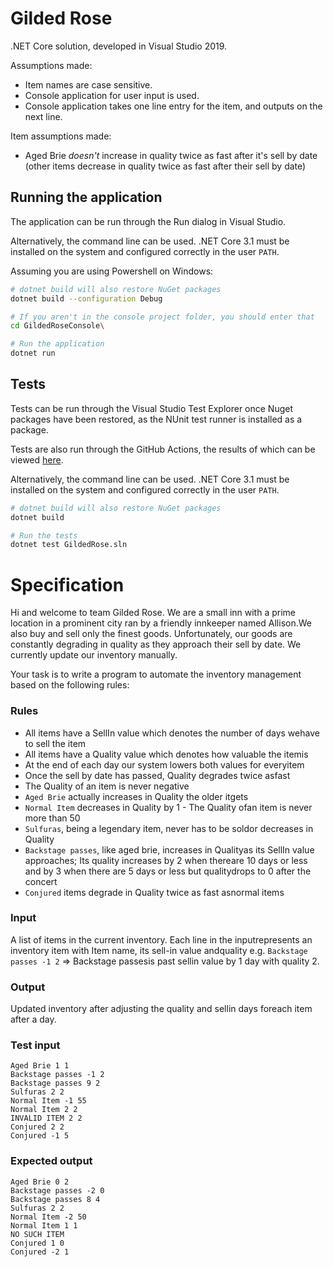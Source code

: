 ﻿# Gilded Rose

.NET Core solution, developed in Visual Studio 2019.

Assumptions made:
- Item names are case sensitive.
- Console application for user input is used.
- Console application takes one line entry for the item, and outputs on the next line.

Item assumptions made:
- Aged Brie *doesn't* increase in quality twice as fast after it's sell by date (other items decrease in quality twice as fast after their sell by date)

## Running the application

The application can be run through the Run dialog in Visual Studio.

Alternatively, the command line can be used. .NET Core 3.1 must be installed on the system and configured correctly in the user `PATH`.

Assuming you are using Powershell on Windows:

```bash
# dotnet build will also restore NuGet packages
dotnet build --configuration Debug

# If you aren't in the console project folder, you should enter that
cd GildedRoseConsole\

# Run the application
dotnet run
```

## Tests
Tests can be run through the Visual Studio Test Explorer once Nuget packages have been restored, as the NUnit test runner is installed as a package.

Tests are also run through the GitHub Actions, the results of which can be viewed [here](https://github.com/Rooster212/GildedRoseCSharp/actions).

Alternatively, the command line can be used. .NET Core 3.1 must be installed on the system and configured correctly in the user `PATH`.

```bash
# dotnet build will also restore NuGet packages
dotnet build

# Run the tests
dotnet test GildedRose.sln
```


# Specification

Hi​ ​and​ ​welcome​ ​to​ ​team​ ​Gilded​ ​Rose.​ ​We​ ​are​ ​a​ ​small​ ​inn​ ​with​ ​a​ ​prime​ ​location​ ​in​ ​a
prominent​ ​city​ ​ran​ ​by​ ​a​ ​friendly​ ​innkeeper​ ​named​ ​Allison.​ ​We​ ​also​ ​buy​ ​and​ ​sell​ ​only​ ​the
finest​ ​goods.​ ​Unfortunately,​ ​our​ ​goods​ ​are​ ​constantly​ ​degrading​ ​in​ ​quality​ ​as​ ​they​ ​approach
their​ ​sell​ ​by​ ​date.​ ​We​ ​currently​ ​update​ ​our​ ​inventory​ ​manually.

Your​ ​task​ ​is​ ​to​ ​write​ ​a​ ​program​ ​to​ ​automate​ ​the​ ​inventory​ ​management​ ​based​ ​on​ ​the
following​ ​rules:

### Rules

- All​ ​items​ ​have​ ​a​ ​SellIn​ ​value​ ​which​ ​denotes​ ​the​ ​number​ ​of​ ​days​ ​we​ ​have​ ​to​ ​sell​ ​the item
- All​ ​items​ ​have​ ​a​ ​Quality​ ​value​ ​which​ ​denotes​ ​how​ ​valuable​ ​the​ ​item​ ​is
- At​ ​the​ ​end​ ​of​ ​each​ ​day​ ​our​ ​system​ ​lowers​ ​both​ ​values​ ​for​ ​every​ ​item
- ​Once​ ​the​ ​sell​ ​by​ ​date​ ​has​ ​passed,​ ​Quality​ ​degrades​ ​twice​ ​as​ ​fast
- The​ ​Quality​ ​of​ ​an​ ​item​ ​is​ ​never​ ​negative
- `Aged​ ​Brie` ​actually​ ​increases​ ​in​ ​Quality​ ​the​ ​older​ ​it​ ​gets
- ​`Normal​ ​Item`​ ​decreases​ ​in​ ​Quality​ ​by​ ​1
-​ ​The​ ​Quality​ ​of​ ​an​ ​item​ ​is​ ​never​ ​more​ ​than​ ​50
- `Sulfuras`,​ ​being​ ​a​ ​legendary​ ​item,​ ​never​ ​has​ ​to​ ​be​ ​sold​ ​or​ ​decreases​ ​in​ ​Quality
- `Backstage​ ​passes`,​ ​like​ ​aged​ ​brie,​ ​increases​ ​in​ ​Quality​ ​as​ ​its​ ​SellIn​ ​value approaches;​ ​Its​ ​quality​ ​increases​ ​by​ ​2​ ​when​ ​there​ ​are​ ​10​ ​days​ ​or​ ​less​ ​and​ ​by​ ​3​ ​when there​ ​are​ ​5​ ​days​ ​or​ ​less​ ​but​ ​quality​ ​drops​ ​to​ ​0​ ​after​ ​the​ ​concert
- `Conjured` ​items​ ​degrade​ ​in​ ​Quality​ ​twice​ ​as​ ​fast​ ​as​ ​normal​ ​items

### Input
​​A​ ​list​ ​of​ ​items​ ​in​ ​the​ ​current​ ​inventory.​ ​Each​ ​line​ ​in​ ​the​ ​input​ ​represents​ ​an​ ​inventory item​ ​with​ ​Item​ ​name,​ ​its​ ​sell-in​ ​value​ ​and​ ​quality​ ​e.g.​ ​`Backstage​ ​passes​ ​-1​ ​2` ​=>​ ​Backstage passes​ ​is​ ​past​ ​sellin​ ​value​ ​by​ ​1​ ​day​ ​with​ ​quality​ ​2.

### Output
​Updated​ ​inventory​ ​after​ ​adjusting​ ​the​ ​quality​ ​and​ ​sellin​ ​days​ ​for​ ​each​ ​item​ ​after​ ​a day.

### Test input

```
Aged​ ​Brie​ ​1​ ​1
Backstage​ ​passes​ ​-1​ ​2
Backstage​ ​passes​ ​9​ ​2
Sulfuras​ ​2​ ​2
Normal​ ​Item​ ​-1​ ​55
Normal​ ​Item​ ​2​ ​2
INVALID​ ​ITEM​ ​2​ ​2
Conjured​ ​2​ ​2
Conjured​ ​-1​ ​5
```

### Expected output
```
Aged​ ​Brie​ ​0​ ​2
Backstage​ ​passes​ ​-2​ ​0
Backstage​ ​passes​ ​8​ ​4
Sulfuras​ ​2​ ​2
Normal​ ​Item​ ​-2​ ​50
Normal​ ​Item​ ​1​ ​1
NO​ ​SUCH​ ​ITEM
Conjured​ ​1​ ​0
Conjured​ ​-2​ ​1
```
